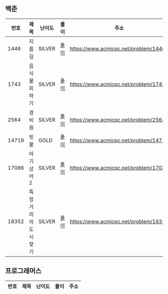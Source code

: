 ## 백준
|번호|제목|난이도|풀이|주소|
|---|---|---|---|---|
|1446|지름길|SILVER|[풀이](https://github.com/yhh1056/studyAlgorithm/blob/main/src/main/java/baekjoon/b1446/Main.java)|https://www.acmicpc.net/problem/1446|
|1743|음식물 피하기|SILVER|[풀이](https://github.com/yhh1056/studyAlgorithm/blob/main/src/main/java/baekjoon/b1743/Main.java)|https://www.acmicpc.net/problem/1743|
|2564|경비원|SILVER|[풀이](https://github.com/yhh1056/studyAlgorithm/blob/main/src/main/java/baekjoon/b2564/Main.java)|https://www.acmicpc.net/problem/2564|
|14719|빗물|GOLD|[풀이](https://github.com/yhh1056/studyAlgorithm/blob/main/src/main/java/baekjoon/b14719/Main.java)|https://www.acmicpc.net/problem/14719|
|17086|아기 상어2|SILVER|[풀이](https://github.com/yhh1056/studyAlgorithm/blob/main/src/main/java/baekjoon/b17086/Main.java)|https://www.acmicpc.net/problem/17086|
|18352|특정 거리의 도시 찾기|SILVER|[풀이](https://github.com/yhh1056/studyAlgorithm/blob/main/src/main/java/baekjoon/b18352/Main.java)|https://www.acmicpc.net/problem/18352|
## 프로그래머스
|번호|제목|난이도|풀이|주소|
|---|---|---|---|---|

